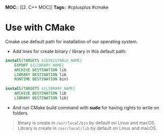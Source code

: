 **MOC**:: [[2. C++ MOC]]
**Tags**:: #cplusplus #cmake 

# Use with CMake
Cmake use default path for installation of our operating system.
- Add lines for create binary / library in this default path:
```cmake
install(TARGETS ${EXECUTABLE_NAME}
	EXPORT ${LIBRARY_NAME}
	ARCHIVE DESTINATION lib
	LIBRARY DESTINATION lib
	RUNTIME DESTINATION bin)
	
install(TARGETS ${LIBRARY_NAME}
	ARCHIVE DESTINATION lib
	LIBRARY DESTINATION lib)
```
- And run CMake build command with **sudo** for having rights to write on folders.

>Binary is create in `/usr/local/bin` by default on Linux and macOS.
  Library is create in `/usr/local/lib` by default on Linux and macOS.